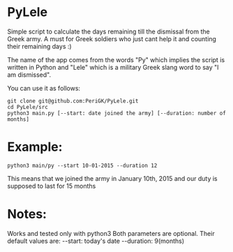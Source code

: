 # PyLele
Simple script to calculate the days remaining till the dismissal from the Greek army. A must for Greek soldiers who just cant help it and counting their remaining days :)

The name of the app comes from the words "Py" which implies the script is written in Python and "Lele" which is a military Greek slang word to say "I am dismissed".

You can use it as follows:


```
git clone git@github.com:PeriGK/PyLele.git
cd PyLele/src
python3 main.py [--start: date joined the army] [--duration: number of months]
```

# Example:
```
python3 main/py --start 10-01-2015 --duration 12
```
This means that we joined the army in January 10th, 2015 and our duty is supposed to last for 15 months


# Notes:
Works and tested only with python3
Both parameters are optional. Their default values are:
--start:    today's date
--duration: 9(months)
